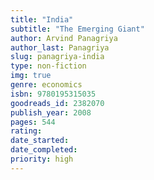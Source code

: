 ```yaml
---
title: "India"
subtitle: "The Emerging Giant"
author: Arvind Panagriya
author_last: Panagriya
slug: panagriya-india
type: non-fiction
img: true
genre: economics
isbn: 9780195315035
goodreads_id: 2382070
publish_year: 2008
pages: 544
rating: 
date_started:
date_completed:
priority: high
---
```

